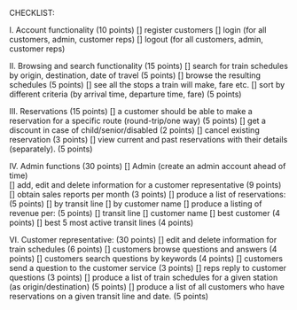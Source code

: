 


CHECKLIST:

I. Account functionality (10 points)
  [] register customers
  [] login (for all customers, admin, customer reps)
  [] logout (for all customers, admin, customer reps)
 
II. Browsing and search functionality (15 points)
  [] search for train schedules by origin, destination, date of travel (5 points)
  [] browse the resulting schedules (5 points)
      [] see all the stops a train will make, fare etc.
  [] sort by different criteria (by arrival time, departure time, fare) (5 points)
 
III. Reservations (15 points)
  [] a customer should be able to make a reservation for a specific route (round-trip/one way) (5 points)
  [] get a discount in case of child/senior/disabled (2 points)
  [] cancel existing reservation (3 points)
  [] view current and past reservations with their details (separately). (5 points)
 
IV. Admin functions (30 points)
  [] Admin (create an admin account ahead of time)  
      [] add, edit and delete information for a customer representative (9 points)
      [] obtain sales reports per month (3 points)
      [] produce a list of reservations: (5 points)
          [] by transit line
          [] by customer name
      [] produce a listing of revenue per: (5 points)
          [] transit line
          [] customer name
      [] best customer (4 points)
      [] best 5 most active transit lines (4 points)
 
VI. Customer representative: (30 points)
  [] edit and delete information for train schedules (6 points)
  [] customers browse questions and answers (4 points)
  [] customers search questions by keywords (4 points)
  [] customers send a question to the customer service (3 points)
  [] reps reply to customer questions (3 points)
  [] produce a list of train schedules for a given station (as origin/destination) (5 points)
  [] produce a list of all customers who have reservations on a given transit line and date. (5 points)
